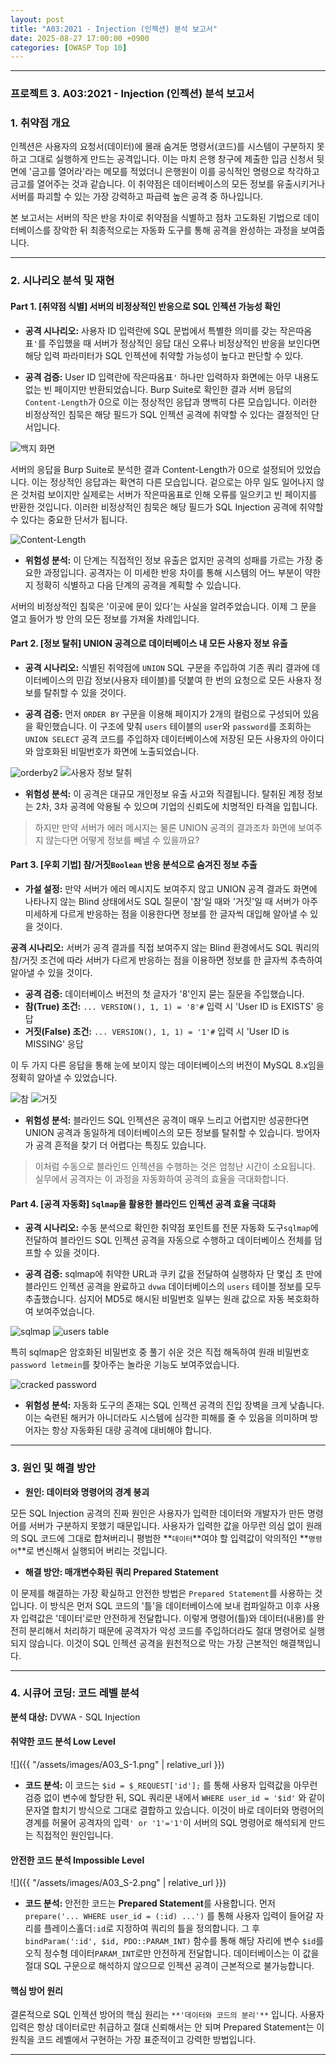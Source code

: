 ```yaml
---
layout: post
title: "A03:2021 - Injection (인젝션) 분석 보고서"
date: 2025-08-27 17:00:00 +0900
categories: [OWASP Top 10]
---
```

---

### **프로젝트 3. A03:2021 - Injection (인젝션) 분석 보고서**

### 1. 취약점 개요

   인젝션은 사용자의 요청서(데이터)에 몰래 숨겨둔 명령서(코드)를 시스템이 구분하지 못하고 그대로 실행하게 만드는 공격입니다. 이는 마치 은행 창구에 제출한 입금 신청서 뒷면에 '금고를 열어라'라는 메모를 적었더니 은행원이 이를 공식적인 명령으로 착각하고 금고를 열어주는 것과 같습니다. 이 취약점은 데이터베이스의 모든 정보를 유출시키거나 서버를 파괴할 수 있는 가장 강력하고 파급력 높은 공격 중 하나입니다.

   본 보고서는 서버의 작은 반응 차이로 취약점을 식별하고 점차 고도화된 기법으로 데이터베이스를 장악한 뒤 최종적으로는 자동화 도구를 통해 공격을 완성하는 과정을 보여줍니다.

---

### 2. 시나리오 분석 및 재현

#### Part 1. [취약점 식별] 서버의 비정상적인 반응으로 SQL 인젝션 가능성 확인

*   **공격 시나리오:**
   사용자 ID 입력란에 SQL 문법에서 특별한 의미를 갖는 작은따옴표`'`를 주입했을 때 서버가 정상적인 응답 대신 오류나 비정상적인 반응을 보인다면 해당 입력 파라미터가 SQL 인젝션에 취약할 가능성이 높다고 판단할 수 있다.

*   **공격 검증:**
   User ID 입력란에 작은따옴표`'` 하나만 입력하자 화면에는 아무 내용도 없는 빈 페이지만 반환되었습니다. Burp Suite로 확인한 결과 서버 응답의 `Content-Length`가 0으로 이는 정상적인 응답과 명백히 다른 모습입니다. 이러한 비정상적인 침묵은 해당 필드가 SQL 인젝션 공격에 취약할 수 있다는 결정적인 단서입니다.

   ![백지 화면](/assets/images/A03_P1-1.png)

   서버의 응답을 Burp Suite로 분석한 결과 Content-Length가 0으로 설정되어 있었습니다. 이는 정상적인 응답과는 확연히 다른 모습입니다. 겉으로는 아무 일도 일어나지 않은 것처럼 보이지만 실제로는 서버가 작은따옴표로 인해 오류를 일으키고 빈 페이지를 반환한 것입니다. 이러한 비정상적인 침묵은 해당 필드가 SQL Injection 공격에 취약할 수 있다는 중요한 단서가 됩니다.

   ![Content-Length](/assets/images/A03_P1-2.png)

*   **위험성 분석:**
   이 단계는 직접적인 정보 유출은 없지만 공격의 성패를 가르는 가장 중요한 과정입니다. 공격자는 이 미세한 반응 차이를 통해 시스템의 어느 부분이 약한지 정확히 식별하고 다음 단계의 공격을 계획할 수 있습니다.
    
   서버의 비정상적인 침묵은 '이곳에 문이 있다'는 사실을 알려주었습니다. 이제 그 문을 열고 들어가 방 안의 모든 정보를 가져올 차례입니다.

#### Part 2. [정보 탈취] UNION 공격으로 데이터베이스 내 모든 사용자 정보 유출

*   **공격 시나리오:**
   식별된 취약점에 `UNION` SQL 구문을 주입하여 기존 쿼리 결과에 데이터베이스의 민감 정보(사용자 테이블)를 덧붙여 한 번의 요청으로 모든 사용자 정보를 탈취할 수 있을 것이다.

*   **공격 검증:**
   먼저 `ORDER BY` 구문을 이용해 페이지가 2개의 컬럼으로 구성되어 있음을 확인했습니다. 이 구조에 맞춰 `users` 테이블의 `user`와 `password`를 조회하는 `UNION SELECT` 공격 코드를 주입하자 데이터베이스에 저장된 모든 사용자의 아이디와 암호화된 비밀번호가 화면에 노출되었습니다.

   ![orderby2](/assets/images/A03_P2-2.png)
   ![사용자 정보 탈취](/assets/images/A03_P2-1.png)

*   **위험성 분석:**
   이 공격은 대규모 개인정보 유출 사고와 직결됩니다. 탈취된 계정 정보는 2차, 3차 공격에 악용될 수 있으며 기업의 신뢰도에 치명적인 타격을 입힙니다.

>  하지만 만약 서버가 에러 메시지는 물론 UNION 공격의 결과조차 화면에 보여주지 않는다면 어떻게 정보를 빼낼 수 있을까요?

#### Part 3. [우회 기법] 참/거짓`Boolean` 반응 분석으로 숨겨진 정보 추출

*   **가설 설정:**
   만약 서버가 에러 메시지도 보여주지 않고 UNION 공격 결과도 화면에 나타나지 않는 Blind 상태에서도 SQL 질문이 '참'일 때와 '거짓'일 때 서버가 아주 미세하게 다르게 반응하는 점을 이용한다면 정보를 한 글자씩 대입해 알아낼 수 있을 것이다.

   **공격 시나리오:**
   서버가 공격 결과를 직접 보여주지 않는 Blind 환경에서도 SQL 쿼리의 참/거짓 조건에 따라 서버가 다르게 반응하는 점을 이용하면 정보를 한 글자씩 추측하여 알아낼 수 있을 것이다.

*   **공격 검증:**
   데이터베이스 버전의 첫 글자가 '8'인지 묻는 질문을 주입했습니다.
   *   **참(True) 조건:** `... VERSION(), 1, 1) = '8'#` 입력 시 'User ID is EXISTS' 응답
   *   **거짓(False) 조건:** `... VERSION(), 1, 1) = '1'#` 입력 시 'User ID is MISSING' 응답

   이 두 가지 다른 응답을 통해 눈에 보이지 않는 데이터베이스의 버전이 MySQL 8.x임을 정확히 알아낼 수 있었습니다.

   ![참](/assets/images/A03_P3-2.png)
   ![거짓](/assets/images/A03_P3-1.png)

*   **위험성 분석:**
   블라인드 SQL 인젝션은 공격이 매우 느리고 어렵지만 성공한다면 UNION 공격과 동일하게 데이터베이스의 모든 정보를 탈취할 수 있습니다. 방어자가 공격 흔적을 찾기 더 어렵다는 특징도 있습니다.

>  이처럼 수동으로 블라인드 인젝션을 수행하는 것은 엄청난 시간이 소요됩니다. 실무에서 공격자는 이 과정을 자동화하여 공격의 효율을 극대화합니다.

#### Part 4. [공격 자동화] `Sqlmap`을 활용한 블라인드 인젝션 공격 효율 극대화

*   **공격 시나리오:**
   수동 분석으로 확인한 취약점 포인트를 전문 자동화 도구`sqlmap`에 전달하여 블라인드 SQL 인젝션 공격을 자동으로 수행하고 데이터베이스 전체를 덤프할 수 있을 것이다.

*   **공격 검증:**
   sqlmap에 취약한 URL과 쿠키 값을 전달하여 실행하자 단 몇십 초 만에 블라인드 인젝션 공격을 완료하고 `dvwa` 데이터베이스의 `users` 테이블 정보를 모두 추출했습니다. 심지어 MD5로 해시된 비밀번호 일부는 원래 값으로 자동 복호화하여 보여주었습니다.
   
   ![sqlmap](/assets/images/A03_P4-1.png)
   ![users table](/assets/images/A03_P4-3.png)

   특히 sqlmap은 암호화된 비밀번호 중 풀기 쉬운 것은 직접 해독하여 원래 비밀번호`password letmein`를 찾아주는 놀라운 기능도 보여주었습니다. 

   ![cracked password](/assets/images/A03_P4-2.png)

*   **위험성 분석:**
   자동화 도구의 존재는 SQL 인젝션 공격의 진입 장벽을 크게 낮춥니다. 이는 숙련된 해커가 아니더라도 시스템에 심각한 피해를 줄 수 있음을 의미하며 방어자는 항상 자동화된 대량 공격에 대비해야 합니다.

---

### 3. 원인 및 해결 방안

*   **원인: 데이터와 명령어의 경계 붕괴**

   모든 SQL Injection 공격의 진짜 원인은 사용자가 입력한 데이터와 개발자가 만든 명령어를 서버가 구분하지 못했기 때문입니다. 사용자가 입력한 값을 아무런 의심 없이 원래의 SQL 코드에 그대로 합쳐버리니 평범한 **`데이터`**여야 할 입력값이 악의적인 **`명령어`**로 변신해서 실행되어 버리는 것입니다.

*   **해결 방안: 매개변수화된 쿼리 Prepared Statement**

   이 문제를 해결하는 가장 확실하고 안전한 방법은 `Prepared Statement`를 사용하는 것입니다. 이 방식은 먼저 SQL 코드의 '틀'을 데이터베이스에 보내 컴파일하고 이후 사용자 입력값은 '데이터'로만 안전하게 전달합니다. 이렇게 명령어(틀)와 데이터(내용)를 완전히 분리해서 처리하기 때문에 공격자가 악성 코드를 주입하더라도 절대 명령어로 실행되지 않습니다. 이것이 SQL 인젝션 공격을 원천적으로 막는 가장 근본적인 해결책입니다.

---

### 4. 시큐어 코딩: 코드 레벨 분석

**분석 대상:** DVWA - SQL Injection

#### 취약한 코드 분석 Low Level

   ![]({{ "/assets/images/A03_S-1.png" | relative_url }})  

   *   **코드 분석:** 이 코드는 `$id = $_REQUEST['id'];` 를 통해 사용자 입력값을 아무런 검증 없이 변수에 할당한 뒤, SQL 쿼리문 내에서 `WHERE user_id = '$id'` 와 같이 문자열 합치기 방식으로 그대로 결합하고 있습니다. 이것이 바로 데이터와 명령어의 경계를 허물어 공격자의 입력`' or '1'='1'`이 서버의 SQL 명령어로 해석되게 만드는 직접적인 원인입니다.

#### 안전한 코드 분석 Impossible Level

   ![]({{ "/assets/images/A03_S-2.png" | relative_url }})  

   *   **코드 분석:** 안전한 코드는 **Prepared Statement**를 사용합니다. 먼저 `prepare('... WHERE user_id = (:id) ...')` 를 통해 사용자 입력이 들어갈 자리를 플레이스홀더`:id`로 지정하여 쿼리의 틀을 정의합니다. 그 후 `bindParam(':id', $id, PDO::PARAM_INT)` 함수를 통해 해당 자리에 변수 `$id`를 오직 정수형 데이터`PARAM_INT`로만 안전하게 전달합니다. 데이터베이스는 이 값을 절대 SQL 구문으로 해석하지 않으므로 인젝션 공격이 근본적으로 불가능합니다.

#### 핵심 방어 원리

   결론적으로 SQL 인젝션 방어의 핵심 원리는 `**'데이터와 코드의 분리'**` 입니다. 사용자 입력은 항상 데이터로만 취급하고 절대 신뢰해서는 안 되며 Prepared Statement는 이 원칙을 코드 레벨에서 구현하는 가장 표준적이고 강력한 방법입니다.

<hr class="short-rule">
